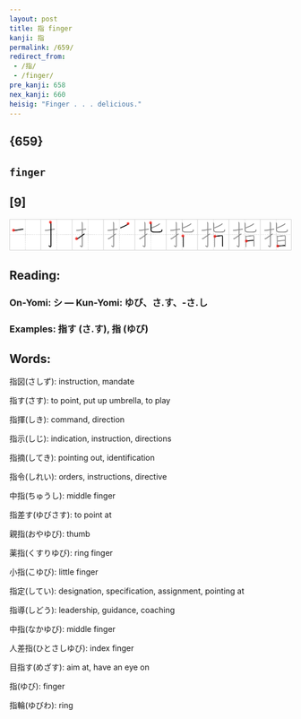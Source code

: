 ```yaml
---
layout: post
title: 指 finger
kanji: 指
permalink: /659/
redirect_from:
 - /指/
 - /finger/
pre_kanji: 658
nex_kanji: 660
heisig: "Finger . . . delicious."
---
```


## {659}

## `finger`

## [9]

<div class="stroke"><img src="../images/E68C87.png" /></div>

## Reading:

### On-Yomi: シ &mdash; Kun-Yomi: ゆび、さ.す、-さ.し

### Examples: 指す (さ.す), 指 (ゆび)

## Words:

指図(さしず): instruction, mandate

指す(さす): to point, put up umbrella, to play

指揮(しき): command, direction

指示(しじ): indication, instruction, directions

指摘(してき): pointing out, identification

指令(しれい): orders, instructions, directive

中指(ちゅうし): middle finger

指差す(ゆびさす): to point at

親指(おやゆび): thumb

薬指(くすりゆび): ring finger

小指(こゆび): little finger

指定(してい): designation, specification, assignment, pointing at

指導(しどう): leadership, guidance, coaching

中指(なかゆび): middle finger

人差指(ひとさしゆび): index finger

目指す(めざす): aim at, have an eye on

指(ゆび): finger

指輪(ゆびわ): ring
